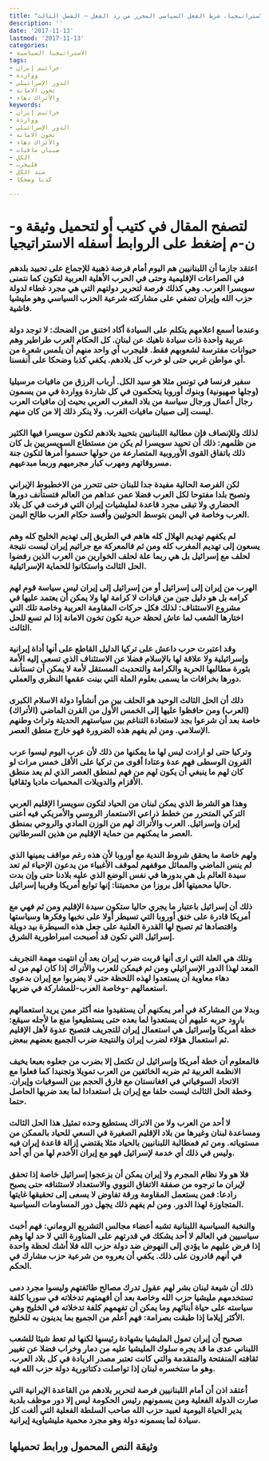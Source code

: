 ```yaml
---
title: "الاستراتيجيا، شرط الفعل السياسي المحرر من رد الفعل – الفصل الثالث"
description: ''
date: '2017-11-13'
lastmod: '2017-11-13'
categories:
- الاستراتيجيا السياسية
tags:
- جراثيم إيران
- وواردة
- الدور الإسرائيلي
- تخون الامانة
- والأتراك دهاء
keywords:
- جراثيم إيران
- وواردة
- الدور الإسرائيلي
- تخون الامانة
- والأتراك دهاء
- صبيان مافيات
- الكل
- فليجرب
- سيد الكل
- كذبا وضحكا

---
```

# **لتصفح المقال في كتيب أو لتحميل وثيقة و-ن-م إضغط على الروابط أسفله** **الاستراتيجيا**

### اعتقد جازما أن اللبنانيين هم اليوم أمام فرصة ذهبية للإجماع على تحييد بلدهم في الصراعات الإقليمية وحتى في الحرب الأهلية العربية لتكون كما نتمنى سويسرا العرب. وهي كذلك فرصة لتحرير دولتهم التي هي مجرد غطاء لدولة حزب الله وإيران تضفي على مشاركته شرعية الحزب السياسي وهو مليشيا فاشية.

### وعندما أسمع اعلامهم يتكلم على السيادة أكاد اختنق من الضحك: لا توجد دولة عربية واحدة ذات سيادة ناهيك عن لبنان. كل الحكام العرب طراطير وهم حيوانات مفترسة لشعوبهم فقط. فليجرب أي واحد منهم أن يلمس شعرة من أي مواطن غربي حتى لو خرب كل بلادهم. يكفي كذبا وضحكا على أنفسنا.

### سفير فرنسا في تونس مثلا هو سيد الكل. أرباب الرزق من مافيات مرسيليا (وجلها صهيونية) وبنوك أوروبا يتحكمون في كل شاردة وواردة في من يسمون رجال أعمال ورجال سياسة من بلاد المغرب العربي بحيث إن مافيات العرب ليست إلى صبيان مافيات الغرب. ولا ينكر ذلك إلا من كان منهم.

### لذلك وللإنصاف فإن مطالبة اللبنانيين بتحييد بلادهم لتكون سويسرا فيها الكثير من ظلمهم: ذلك أن تحييد سويسرا لم يكن من مستطاع السويسريين بل كان ذلك باتفاق القوى الأوروبية المتصارعة من حولها حسموا أمرها لتكون جنة مسروقاتهم ومهرب كبار مجرميهم وربما مبدعيهم.

### لكن الفرصة الحالية مفيدة جدا للبنان حتى تتحرر من الاخطبوط الإيراني وتصبح بلدا مفتوحا لكل العرب فضلا عمن عداهم من العالم فتستأنف دورها الحضاري ولا تبقى مجرد قاعدة لمليشيات إيران التي فرخت في كل بلاد العرب وخاصة في اليمن بتوسط الحوثيين وأفسد حكام العرب طالح اليمن.

### لم يكفهم تهديم الهلال كله هاهم في الطريق إلى تهديم الخليج كله وهم يسعون إلى تهديم المغرب كله ومن ثم فالمعركة مع جراثيم إيران ليست نتيجة لحلف مع إسرائيل بل هي ربما علة لحلف الخوارين من العرب الذين رفضوا الحل الثالث واستكانوا للحماية الإسرائيلية.

### الهرب من إيران إلى إسرائيل أو من إسرائيل إلى إيران ليس سياسة قوم لهم كرامه بل هو دليل جبن من قيادات لا كرامة لها ولا يمكن أن يعتمد عليها في مشروع الاستئناف: لذلك فكل حركات المقاومة العربية وخاصة تلك التي اختارها الشعب لما عاش لحظة حرية تكون تخون الامانة إذا لم تسع للحل الثالث.

### وقد اعتبرت حرب داعش على تركيا الدليل القاطع على أنها أداة إيرانية وإسرائيلية ولا علاقة لها بالإسلام فضلا عن الاستئناف الذي تسعى إليه الأمة بثورة مطالبها الحرية والكرامة والتحديث المستقل لأمة لا يمكن أن تستأنف دورها بخرافات ما يسمى بعلوم الملة التي بينت عقمها النظري والعملي.

### ذلك أن الحل الثالث الوحيد هو الحلف بين من أنشأوا دولة الاسلام الكبرى (العرب) ومن حافظوا عليها إلى الخمس الأول من القرن الماضي (الأتراك) خاصة بعد أن شرعوا بجد لاستعادة التناغم بين سياستهم الحديثة وتراث وطنهم الإسلامي. ومن لم يفهم هذه الضرورة فهو خارج منطق العصر.

### وتركيا حتى لو ارادت ليس لها ما يمكنها من ذلك لأن عرب اليوم ليسوا عرب القرون الوسطى فهم عدة وعتادا أقوى من تركيا على الأقل خمس مرات لو كان لهم ما ينبغي أن يكون لهم من فهم لمنطق العصر الذي لم يعد منطق الأقزام والدويلات المحميات ماديا وثقافيا.

### وهذا هو الشرط الذي يمكن لبنان من الحياد لتكون سويسرا الإقليم العربي التركي المتحرر من خطط ذراعي الاستعمار الروسي والأمريكي فيه أعنى إيران وإسرائيل. العرب والأتراك لهم من الوزن المادي والروحي بمنطق العصر ما يمكنهم من حماية الإقليم من هذين السرطانين.

### ولهم خاصة ما يحقق شروط الندية مع أوروبا لأن هذه رغم مواقف يمينها الذي لم ينس الماضي والمماثل موقفهم لموقف الأغبياء من يدعون الإحياء لم تعد سيدة العالم بل هي بدورها في نفس الوضع الذي عليه بلادنا حتى وإن بدت حاليا محميتها أقل بروزا من محميتنا: إنها توابع أمريكا وقريبا إسرائيل.

### ذلك أن إسرائيل باعتبار ما يجري حاليا ستكون سيدة الإقليم ومن ثم فهي مع أمريكا قادرة على خنق أوروبا التي تسيطر أولا على نخبها وفكرها وسياستها واقتصادها ثم تصبح لها القدرة العلنية على جعل هذه السيطرة بيد دويلة إسرائيل التي تكون قد أصبحت امبراطورية الشرق.

### وتلك هي العلة التي ارى أنها قربت ضرب إيران بعد أن انتهت مهمة التجريف المعد لهذا الدور الإسرائيلي ومن ثم فيمكن للعرب والأتراك إذا كان لهم من له دهاء معاوية أن يستعدوا لهذه اللحظة حتى لا يضربوا مع إيران بدعوى استعمالهم -وخاصة العرب-للمشاركة في ضربها.

### وبدلا من المشاركة في أمر يمكنهم أن يستفيدوا منه أكثر ممن يريد استعمالهم بارود حربه عليهم أن يستعدوا لما بعده حتى يستطيعوا منع ما لأجله سيقع: خطة أمريكا وإسرائيل هي استعمال إيران للتجريف فتصبح عدوة لأهل الإقليم ثم استعمال هؤلاء لضرب إيران والنتيجة ضرب الجميع بعضهم ببعض.

### فالمعلوم أن خطة أمريكا وإسرائيل لن تكتمل إلا بضرب من جعلوه بعبعا يخيف الانظمة العربية ثم ضربه الخائفين من العرب تمويلا وتجنيدا كما فعلوا مع الاتحاد السوفياتي في افغانستان مع فارق الحجم بين السوفيات وإيران. وخطة الحل الثالث ليست حلفا مع إيران بل استعدادا لما بعد ضربها الحاصل حتما.

### لا أحد من العرب ولا من الاتراك يستطيع وحده تمثيل هذا الحل الثالث ومساعدة لبنان وغيرها من بلاد الإقليم الصغيرة في السعي للحياد بالممكن من مستوياته. ومن ثم فمطالبة اللبنانيين بالحياد مثلا يقتضي إزالة قاعدة إيران فيه وليس في ذلك أي خدمة لإسرائيل فهو مع إيران الأخدم لها من أي أحد.

### فلا هو ولا نظام المجرم ولا إيران يمكن أن يزعجوا إسرائيل خاصة إذا تحقق لإيران ما ترجوه من صفقة الاتفاق النووي والاستعداد لاستئنافه حتى يصبح رادعا: فمن يستعمل المقاومة ورقة تفاوض لا يسعى إلى تحقيقها غايتها المتجاوزة لهذا الدور. ومن لم يفهم ذلك يجهل دور المساومات السياسية.

### والنخبة السياسية اللبنانية تشبه أعضاء مجالس التشريع الروماني: فهم أخبث سياسيين في العالم لا أحد يشكك في قدرتهم على المناورة التي لا حد لها وهم إذا فرض عليهم ما يؤدي إلى النهوض ضد دولة حزب الله فلا أشك لحظة واحدة في أنهم قادرون على ذلك. يكفي أن يعروه من شرعية حزب مشارك في الحكم.

### ذلك أن شيعة لبنان بشر لهم عقول تدرك مصالح طائفتهم وليسوا مجرد دمى تستخدمهم مليشيا حزب الله وخاصة بعد أن أفهمتهم تدخلاته في سوريا كلفة سياسته على حياة أبنائهم وما يمكن أن تفهمهم كلفة تدخلاته في الخليج وهي الأكثر إيلاما إذا طبقت بصرامة: فهم أعلم من الجميع بما يدينون به للخليج.

### صحيح أن إيران تمول المليشيا بشهادة رئيسها لكنها لم تعط شيئا للشعب اللبناني عدى ما قد يجره سلوك المليشيا عليه من دمار وخراب فضلا عن تغيير ثقافته المنفتحة والمتقدمة والتي كانت تعتبر مصدر الريادة في كل بلاد العرب. وهو ما ستخسره لبنان إذا تواصلت دكتاتورية دولة حزب الله فيه.

### أعتقد اذن أن أمام اللبنانيين فرصة لتحرير بلادهم من القاعدة الإيرانية التي صارت الدولة الفعلية ومن يسمونهم رئيس الحكومة ليس إلا دور موظف بلدية يدير الحياة اليومية لعبيد حزب الله صاحب السلطة الفعلية التي ألغت كل سيادة لما يسمونه دولة وهو مجرد محمية مليشياوية إيرانية.

## وثيقة النص المحمول ورابط تحميلها

###